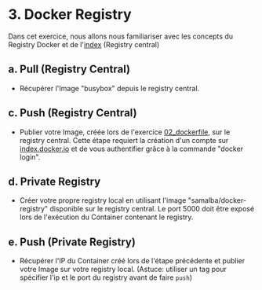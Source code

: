 # 3. Docker Registry

Dans cet exercice, nous allons nous familiariser avec les concepts du Registry Docker et de l'[index](https://index.docker.io/) (Registry central)

## a. Pull (Registry Central)

* Récupérer l'Image "busybox" depuis le registry central.

## c. Push (Registry Central)

* Publier votre Image, créée lors de l'exercice [02_dockerfile](../02_dockerfile), sur le registry central. Cette étape requiert la création d'un compte sur [index.docker.io](https://index.docker.io/) et de vous authentifier grâce à la commande "docker login".

## d. Private Registry

* Créer votre propre registry local en utilisant l'image "samalba/docker-registry" disponible sur le registry central. Le port 5000 doit être exposé lors de l'exécution du Container contenant le registry.

## e. Push (Private Registry)

* Récupérer l'IP du Container créé lors de l'étape précédente et publier votre Image sur votre registry local. (Astuce: utiliser un tag pour spécifier l'ip et le port du registry avant de faire `push`)

